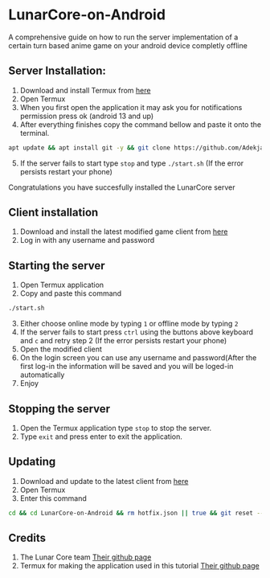 # LunarCore-on-Android
A comprehensive guide on how to run the server implementation of a certain turn based anime game on your android device completly offline 

## Server Installation: 
1. Download and install Termux from [here](https://github.com/termux/termux-app/releases/download/v0.118.0/termux-app_v0.118.0+github-debug_arm64-v8a.apk)
2. Open Termux
3. When you first open the application it may ask you for notifications permission press ok (android 13 and up)
4. After everything finishes copy the command bellow and paste it onto the terminal.
```sh
apt update && apt install git -y && git clone https://github.com/Adekjamannow/LunarCore-on-Android.git && cd LunarCore-on-Android && chmod +x install.sh && ./install.sh
```
5. If the server fails to start type ```stop``` and type ```./start.sh``` (If the error persists restart your phone)
   
Congratulations you have succesfully installed the LunarCore server
## Client installation 
1. Download and install the latest modified game client from [here](https://github.com/kostas214/LunarCore-on-Android/releases)
2. Log in with any username and password

## Starting the server
1. Open Termux application
2. Copy and paste this command
```sh
./start.sh
```
3. Either choose online mode by typing ```1``` or offline mode by typing ```2```
4. If the server fails to start press ```ctrl``` using the buttons above keyboard and ```c``` and retry step 2 (If the error persists restart your phone)
5. Open the modified client
6. On the login screen you can use any username and password(After the first log-in the information will be saved and you will be loged-in automatically
7. Enjoy
## Stopping the server
1. Open the Termux application type ```stop``` to stop the server.
2. Type ```exit``` and press enter to exit the application.
## Updating
1. Download and update to the latest client from [here](https://github.com/kostas214/LunarCore-on-Android/releases)
2. Open Termux
3. Enter this command
 ```sh
 cd && cd LunarCore-on-Android && rm hotfix.json || true && git reset --hard HEAD~1 && git pull && . update.sh
```
## Credits 
1. The Lunar Core team [Their github page](https://github.com/Melledy/LunarCore)
2. Termux for making the application used in this tutorial [Their github page](https://github.com/termux/termux-app)

